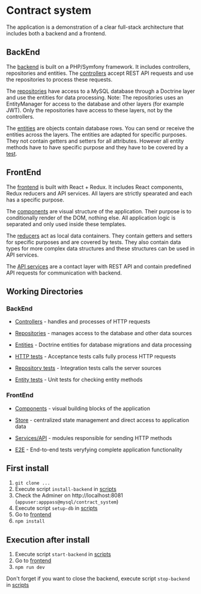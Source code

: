# Contract system

The application is a demonstration of a clear full-stack architecture that includes both a backend and a frontend.

## BackEnd

The [backend](backend) is built on a PHP/Symfony framework. It includes controllers, repositories and entities. The [controllers](backend/src/Controller) accept REST API requests and use the repositories to process these requests.

The [repositories](backend/src/Repository) have access to a MySQL database through a Doctrine layer and use the entities for data processing. Note: The repositories
uses an EntityManager for access to the database and other layers (for example JWT). Only the repositories have access to these layers, not by the controllers.

The [entities](backend/src/Entity) are objects contain database rows. You can send or receive the entities across the layers. The entities are adapted for specific purposes. They not contain getters and setters for all attributes. However all entity methods have to have specific purpose and they have to be covered by a [test](backend/tests/Entity).

## FrontEnd

The [frontend](frontend) is built with React + Redux. It includes React components, Redux reducers and API services. All layers are strictly spearated and each has a specific purpose.

The [components](frontend/src/components) are visual structure of the application. Their purpose is to conditionally render of the DOM, nothing else. All application logic is separated and only used inside these templates.

The [reducers](frontend/src/store) act as local data containers. They contain getters and setters for specific purposes and are covered by tests. They also contain data types for more complex data structures and these structures can be used in API services.

The [API services](frontend/src/services/api) are a contact layer with REST API and contain predefined API requests for communication with backend.

## Working Directories

### BackEnd

- [Controllers](backend/src/Controller) - handles and processes of HTTP requests
- [Repositories](backend/src/Repository) - manages access to the database and other data sources
- [Entities](backend/src/Entity) - Doctrine entities for database migrations and data processing

- [HTTP tests](backend/tests/http) - Acceptance tests calls fully process HTTP requests
- [Repository tests](backend/tests/Repository) - Integration tests calls the server sources
- [Entity tests](backend/tests/Entity) - Unit tests for checking entity methods

### FrontEnd

- [Components](frontend/src/components) - visual building blocks of the application
- [Store](frontend/src/store) - centralized state management and direct access to application data
- [Services/API](frontend/src/services/api) - modules responsible for sending HTTP methods

- [E2E](frontend/cypress/e2e) - End-to-end tests veryfying complete application functionality


## First install

1. `git clone ...`
2. Execute script `install-backend` in [scripts](scripts)
3. Check the Adminer on http://localhost:8081 (`appuser:apppass@mysql/contract_system`)
4. Execute script `setup-db` in [scripts](scripts)
5. Go to [frontend](frontend)
6. `npm install`

## Execution after install

1. Execute script `start-backend` in [scripts](scripts)
2. Go to [frontend](frontend)
3. `npm run dev`

Don't forget if you want to close the backend, execute script `stop-backend` in [scripts](scripts)
